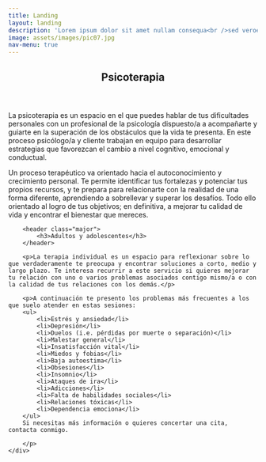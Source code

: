 ```yaml
---
title: Landing
layout: landing
description: 'Lorem ipsum dolor sit amet nullam consequa<br />sed veroeros. tempus adipiscing nulla.'
image: assets/images/pic07.jpg
nav-menu: true
---
```


<!-- Main -->
<div id="main">

<!-- One -->
<section id="one">
	<div class="inner">
		<header class="major">
			<h2>Psicoterapia</h2>
		</header>
		<p>La psicoterapia es un espacio en el que puedes hablar de tus dificultades personales con un profesional de la psicología dispuesto/a a acompañarte y guiarte en la superación de los obstáculos que la vida te presenta. En este proceso psicólogo/a y cliente trabajan en equipo para desarrollar estrategias que favorezcan el cambio a nivel cognitivo, emocional y conductual.</p>
		<p>Un proceso terapéutico va orientado hacia el autoconocimiento y crecimiento personal. Te permite identificar tus fortalezas y potenciar tus propios recursos, y te prepara para relacionarte con la realidad de una forma diferente, aprendiendo a sobrellevar y superar los desafíos. Todo ello orientado al logro de tus objetivos; en definitiva, a mejorar tu calidad de vida y encontrar el bienestar que mereces.</p>

		<header class="major">
			<h3>Adultos y adolescentes</h3>
		</header>

		<p>La terapia individual es un espacio para reflexionar sobre lo que verdaderamente te preocupa y encontrar soluciones a corto, medio y largo plazo. Te interesa recurrir a este servicio si quieres mejorar tu relación con uno o varios problemas asociados contigo mismo/a o con la calidad de tus relaciones con los demás.</p>

		<p>A continuación te presento los problemas más frecuentes a los que suelo atender en estas sesiones:
		<ul>
			<li>Estrés y ansiedad</li>
			<li>Depresión</li>
			<li>Duelos (i.e. pérdidas por muerte o separación)</li>
			<li>Malestar general</li>
			<li>Insatisfacción vital</li>
			<li>Miedos y fobias</li>
			<li>Baja autoestima</li>
			<li>Obsesiones</li>
			<li>Insomnio</li>
			<li>Ataques de ira</li>
			<li>Adicciones</li>
			<li>Falta de habilidades sociales</li>
			<li>Relaciones tóxicas</li>
			<li>Dependencia emociona</li>
		</ul>
		Si necesitas más información o quieres concertar una cita, contacta conmigo.

		</p>
	</div>
</section>
</div>
